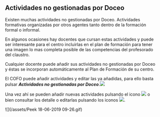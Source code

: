 ## Actividades no gestionadas por Doceo

Existen muchas actividades no gestionadas por Doceo. Actividades formativas organizadas por otros agentes tanto dentro de la formación formal o informal.

En algunos ocasiones hay docentes que cursan estas actividades y puede ser interesante para el centro incluirlas en el plan de formación para tener una imagen lo mas completa posible de las competencias del profesorado del claustro.

Cualquier docente puede añadir sus actividades no gestionadas por Doceo y éstas se incorporan automáticamente al Plan de Formación de su centro.

El COFO puede añadir actividades y editar las ya añadidas, para ello basta pulsar _**Actividades no gestionadas por Doceo**_.![](/assets/Selección_741.png)


Una vez ahí se pueden añadir nuevas actividades pulsando el icono ![](/assets/Selección_742.png)  o bien consultar los detalle o editarlas pulsando los iconos ![](/assets/Selección_743.png).

![](/assets/Peek 18-06-2019 09-26.gif)